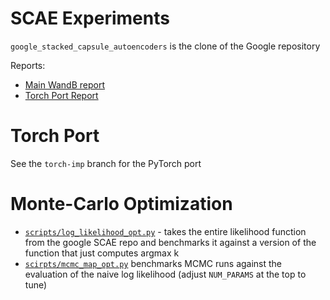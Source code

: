 # SCAE Experiments
`google_stacked_capsule_autoencoders` is the clone of the Google repository

Reports: 
- [Main WandB report](https://wandb.ai/maximsmol/proj-google_stacked_capsule_autoencoders/reports/Semantic-Convolutions-ML-B---VmlldzozNTc3NTI)
- [Torch Port Report](https://wandb.ai/axquaris/StackedCapsuleAutoEncoders/reports/Part-Capsule-Autoencoder-in-Pytorch--VmlldzozNTczODM)

# Torch Port
See the `torch-imp` branch for the PyTorch port

# Monte-Carlo Optimization
- [`scripts/log_likelihood_opt.py`](scripts/log_likelihood_opt.py) - takes the entire likelihood function from the google SCAE repo and benchmarks it against a version of the function that just computes argmax k
- [`scirpts/mcmc_map_opt.py`](scripts/mcmc_map_opt.py) benchmarks MCMC runs against the evaluation of the naive log likelihood (adjust `NUM_PARAMS` at the top to tune)
